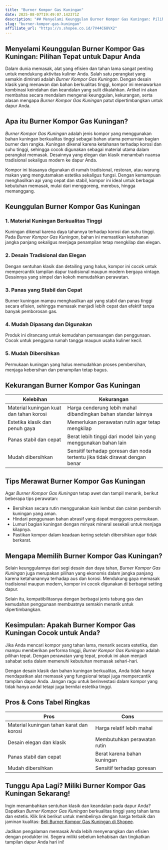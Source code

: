 ```yaml
---
title: "Burner Kompor Gas Kuningan"
date: 2025-08-07T19:49:07.142371Z
description: "## Menyelami Keunggulan Burner Kompor Gas Kuningan: Pilihan Tepat untuk Dapur Anda..."
slug: "burner-kompor-gas-kuningan"
affiliate_url: "https://s.shopee.co.id/7V44C68VX2"
---
```

## Menyelami Keunggulan Burner Kompor Gas Kuningan: Pilihan Tepat untuk Dapur Anda

Dalam dunia memasak, alat yang efisien dan tahan lama sangat penting untuk mendukung aktivitas kuliner Anda. Salah satu perangkat yang semakin diminati adalah *Burner Kompor Gas Kuningan*. Dengan desain klasik yang menawan dan bahan berkualitas tinggi, kompor ini menawarkan kombinasi keindahan dan keandalan yang sulit dikalahkan. Artikel ini akan membahas secara mendalam mengenai keunggulan, kekurangan, serta alasan mengapa *Burner Kompor Gas Kuningan* patut dipertimbangkan untuk dapur Anda.

## Apa itu Burner Kompor Gas Kuningan?

*Burner Kompor Gas Kuningan* adalah jenis kompor yang menggunakan bahan kuningan berkualitas tinggi sebagai bahan utama pemurnian bagian burner dan rangka. Kuningan dikenal karena ketahanan terhadap korosi dan suhu tinggi, sehingga cocok digunakan sebagai material utama dalam perangkat memasak. Desainnya yang elegan dan klasik menambah nuansa tradisional sekaligus modern ke dapur Anda.

Kompor ini biasanya digunakan di rumah tradisional, restoran, atau warung makan yang mengutamakan estetika sekaligus fungsi. Dengan kemampuan menghasilkan api yang cepat dan stabil, kompor ini ideal untuk berbagai kebutuhan memasak, mulai dari menggoreng, merebus, hingga memanggang.

## Keunggulan Burner Kompor Gas Kuningan

### 1. Material Kuningan Berkualitas Tinggi

Kuningan dikenal karena daya tahannya terhadap korosi dan suhu tinggi. Pada *Burner Kompor Gas Kuningan*, bahan ini memastikan ketahanan jangka panjang sekaligus menjaga penampilan tetap mengkilap dan elegan.

### 2. Desain Tradisional dan Elegan

Dengan sentuhan klasik dan detailing yang halus, kompor ini cocok untuk mempercantik tampilan dapur tradisional maupun modern bergaya vintage. Desainnya yang simpel dan kokoh memudahkan perawatan.

### 3. Panas yang Stabil dan Cepat

Burner kuningan mampu menghasilkan api yang stabil dan panas tinggi secara efisien, sehingga memasak menjadi lebih cepat dan efektif tanpa banyak pemborosan gas.

### 4. Mudah Dipasang dan Digunakan

Produk ini dirancang untuk kemudahan pemasangan dan penggunaan. Cocok untuk pengguna rumah tangga maupun usaha kuliner kecil.

### 5. Mudah Dibersihkan

Permukaan kuningan yang halus memudahkan proses pembersihan, menjaga kebersihan dan penampilan tetap bagus.

## Kekurangan Burner Kompor Gas Kuningan

| Kelebihan | Kekurangan |
| --- | --- |
| Material kuningan kuat dan tahan korosi | Harga cenderung lebih mahal dibandingkan bahan standar lainnya |
| Estetika klasik dan penuh gaya | Memerlukan perawatan rutin agar tetap mengkilap |
| Panas stabil dan cepat | Berat lebih tinggi dari model lain yang menggunakan bahan lain |
| Mudah dibersihkan | Sensitif terhadap goresan dan noda tertentu jika tidak dirawat dengan benar |

## Tips Merawat Burner Kompor Gas Kuningan

Agar *Burner Kompor Gas Kuningan* tetap awet dan tampil menarik, berikut beberapa tips perawatan:

- Bersihkan secara rutin menggunakan kain lembut dan cairan pembersih kuningan yang aman.
- Hindari penggunaan bahan abrasif yang dapat menggores permukaan.
- Lumuri bagian kuningan dengan minyak mineral sesekali untuk menjaga kilapnya.
- Pastikan kompor dalam keadaan kering setelah dibersihkan agar tidak berkarat.

## Mengapa Memilih Burner Kompor Gas Kuningan?

Selain keunggulannya dari segi desain dan daya tahan, *Burner Kompor Gas Kuningan* juga merupakan pilihan yang ekonomis dalam jangka panjang karena ketahanannya terhadap aus dan korosi. Mendukung gaya memasak tradisional maupun modern, kompor ini cocok digunakan di berbagai setting dapur.

Selain itu, kompatibilitasnya dengan berbagai jenis tabung gas dan kemudahan penggunaan membuatnya semakin menarik untuk dipertimbangkan.

## Kesimpulan: Apakah Burner Kompor Gas Kuningan Cocok untuk Anda?

Jika Anda mencari kompor yang tahan lama, menarik secara estetika, dan mampu memberikan performa tinggi, *Burner Kompor Gas Kuningan* adalah pilihan tepat. Dengan perawatan yang tepat, produk ini akan menjadi sahabat setia dalam memenuhi kebutuhan memasak sehari-hari.

Dengan desain klasik dan bahan kuningan berkualitas, Anda tidak hanya mendapatkan alat memasak yang fungsional tetapi juga mempercantik tampilan dapur Anda. Jangan ragu untuk berinvestasi dalam kompor yang tidak hanya andal tetapi juga bernilai estetika tinggi.

## Pros & Cons Tabel Ringkas

| Pros | Cons |
| --- | --- |
| Material kuningan tahan karat dan korosi | Harga relatif lebih mahal |
| Desain elegan dan klasik | Membutuhkan perawatan rutin |
| Panas stabil dan cepat | Berat karena bahan kuningan |
| Mudah dibersihkan | Sensitif terhadap goresan |

## Tunggu Apa Lagi? Miliki Burner Kompor Gas Kuningan Sekarang!

Ingin menambahkan sentuhan klasik dan keandalan pada dapur Anda? Dapatkan *Burner Kompor Gas Kuningan* berkualitas tinggi yang tahan lama dan estetis. Klik link berikut untuk membelinya dengan harga terbaik dan jaminan kualitas: [Beli Burner Kompor Gas Kuningan di Shopee](https://s.shopee.co.id/7V44C68VX2).

Jadikan pengalaman memasak Anda lebih menyenangkan dan efisien dengan produkter ini. Segera miliki sebelum kehabisan dan tingkatkan tampilan dapur Anda hari ini!